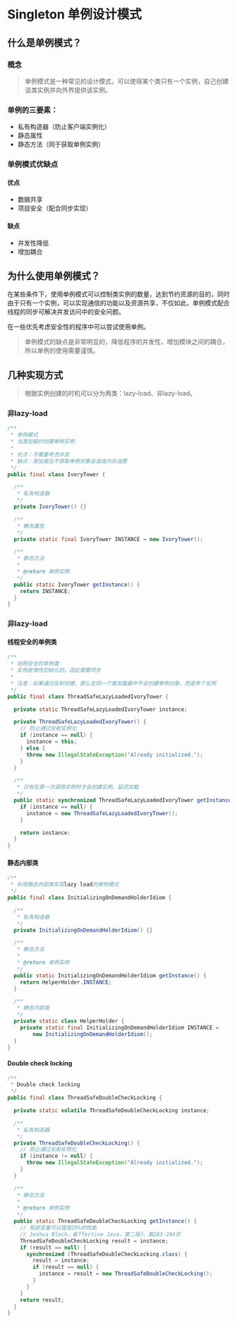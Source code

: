 # Singleton 单例设计模式
## 什么是单例模式？
### 概念
> 单例模式是一种常见的设计模式，可以使得某个类只有一个实例，自己创建该类实例并向外界提供该实例。
### 单例的三要素：
- 私有构造器（防止客户端实例化）
- 静态属性
- 静态方法（同于获取单例实例）
### 单例模式优缺点
####	优点
- 数据共享
- 项目安全（配合同步实现）
#### 缺点
- 并发性降低
- 增加耦合
## 为什么使用单例模式？
在某些条件下，使用单例模式可以控制类实例的数量，达到节约资源的目的，同时由于只有一个实例，可以实现通信的功能以及资源共享，不仅如此，单例模式配合线程的同步可解决并发访问中的安全问题。

在一些优先考虑安全性的程序中可以尝试使用单例。

>单例模式的缺点是非常明显的，降低程序的并发性，增加模块之间的耦合，所以单例的使用需要谨慎。

## 几种实现方式
>根据实例创建的时机可以分为两类：lazy-load、非lazy-load。
### 非lazy-load

```java
/**
 * 单例模式
 * 当类加载时创建单例实例
 *
 * 优点：不需要考虑并发
 * 缺点：类加载后不获取单例对象会造成内存浪费
 */
public final class IvoryTower {

  /**
   * 私有构造器
   */
  private IvoryTower() {}

  /**
   * 静态属性
   */
  private static final IvoryTower INSTANCE = new IvoryTower();

  /**
   * 静态方法
   *
   * @return 单例实例
   */
  public static IvoryTower getInstance() {
    return INSTANCE;
  }
}
```
### 非lazy-load

#### 线程安全的单例类

```java
/**
 * 线程安全的单例类
 * 实例是惰性初始化的，因此需要同步
 *
 * 注意：如果通过反射创建，那么在同一个类加载器中不会创建单例对象，而是多个实例
 */
public final class ThreadSafeLazyLoadedIvoryTower {

  private static ThreadSafeLazyLoadedIvoryTower instance;

  private ThreadSafeLazyLoadedIvoryTower() {
    // 防止通过反射实例化
    if (instance == null) {
      instance = this;
    } else {
      throw new IllegalStateException("Already initialized.");
    }
  }

  /**
   * 只有在第一次调用实例时才会创建实例。延迟加载
   */
  public static synchronized ThreadSafeLazyLoadedIvoryTower getInstance() {
    if (instance == null) {
      instance = new ThreadSafeLazyLoadedIvoryTower();
    }

    return instance;
  }
}
```

#### 静态内部类

```java
/**
 * 利用静态内部类实现lazy-load的单例模式
 */
public final class InitializingOnDemandHolderIdiom {

  /**
   * 私有构造器
   */
  private InitializingOnDemandHolderIdiom() {}

  /**
   * 静态方法
   *
   * @return 单例实例
   */
  public static InitializingOnDemandHolderIdiom getInstance() {
    return HelperHolder.INSTANCE;
  }

  /**
   * 静态内部类
   */
  private static class HelperHolder {
    private static final InitializingOnDemandHolderIdiom INSTANCE =
        new InitializingOnDemandHolderIdiom();
  }
}
```

#### Double check locking

```java
/**
 * Double check locking
 */
public final class ThreadSafeDoubleCheckLocking {

  private static volatile ThreadSafeDoubleCheckLocking instance;

  /**
   * 私有构造器
   */
  private ThreadSafeDoubleCheckLocking() {
    // 防止通过反射实例化
    if (instance != null) {
      throw new IllegalStateException("Already initialized.");
    }
  }

  /**
   * 静态方法
   *
   * @return 单例实例
   */
  public static ThreadSafeDoubleCheckLocking getInstance() {
    // 局部变量可以提高25%的性能
    // Joshua Bloch，《Effective Java，第二版》，第283-284页
    ThreadSafeDoubleCheckLocking result = instance;
    if (result == null) {
      synchronized (ThreadSafeDoubleCheckLocking.class) {
        result = instance;
        if (result == null) {
          instance = result = new ThreadSafeDoubleCheckLocking();
        }
      }
    }
    return result;
  }
}
```

